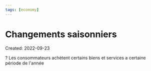 ```yaml
---
tags: [economy] 
---
```

# Changements saisonniers
Created: 2022-09-23

?
Les consommateurs achètent certains biens et services a certaine période de l'année